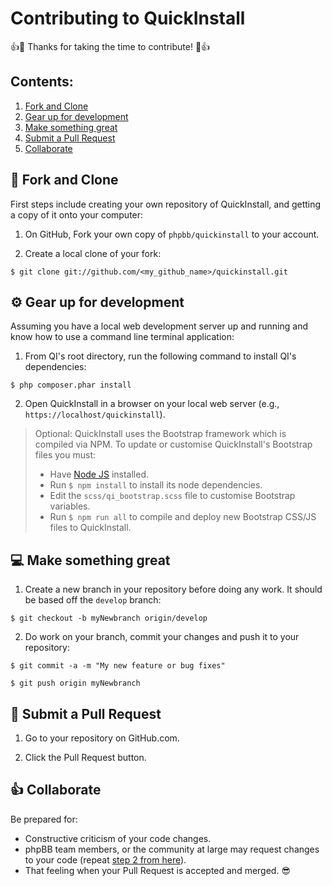 # Contributing to QuickInstall

:+1::tada: Thanks for taking the time to contribute! :tada::+1:

## Contents:
1. [Fork and Clone](#fork_and_knife-fork-and-clone)
2. [Gear up for development](#gear-gear-up-for-development)
3. [Make something great](#computer-make-something-great)
4. [Submit a Pull Request](#tophat-submit-a-pull-request)
5. [Collaborate](#thumbsup-collaborate)

## :fork_and_knife: Fork and Clone

First steps include creating your own repository of QuickInstall, and getting a copy of it onto your computer:

1. On GitHub, Fork your own copy of `phpbb/quickinstall` to your account.

2. Create a local clone of your fork:
```
$ git clone git://github.com/<my_github_name>/quickinstall.git
```

## :gear: Gear up for development

Assuming you have a local web development server up and running and know how to use a command line terminal application:

1. From QI's root directory, run the following command to install QI's dependencies:
```
$ php composer.phar install
```

2. Open QuickInstall in a browser on your local web server (e.g., `https://localhost/quickinstall`).

> Optional: QuickInstall uses the Bootstrap framework which is compiled via NPM. To update or customise QuickInstall's Bootstrap files you must:
> - Have [Node JS](https://nodejs.org/) installed.
> - Run `$ npm install` to install its node dependencies.
> - Edit the `scss/qi_bootstrap.scss` file to customise Bootstrap variables.
> - Run `$ npm run all` to compile and deploy new Bootstrap CSS/JS files to QuickInstall.


## :computer: Make something great

1. Create a new branch in your repository before doing any work. It should be based off the `develop` branch:
```
$ git checkout -b myNewbranch origin/develop
```

2. Do work on your branch, commit your changes and push it to your repository:
```
$ git commit -a -m "My new feature or bug fixes"

$ git push origin myNewbranch
```


## :tophat: Submit a Pull Request

1. Go to your repository on GitHub.com.

2. Click the Pull Request button.


## :thumbsup: Collaborate

Be prepared for:
- Constructive criticism of your code changes.
- phpBB team members, or the community at large may request changes to your code (repeat [step 2 from here](#computer-make-something-great)).
- That feeling when your Pull Request is accepted and merged. :sunglasses:

